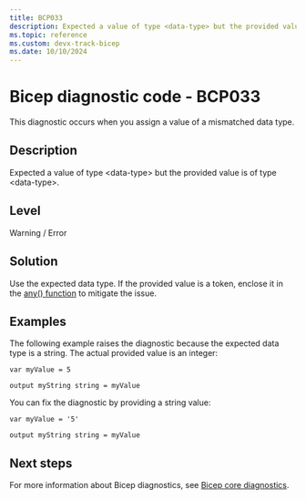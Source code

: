 ```yaml
---
title: BCP033
description: Expected a value of type <data-type> but the provided value is of type <data-type>.
ms.topic: reference
ms.custom: devx-track-bicep
ms.date: 10/10/2024
---
```


# Bicep diagnostic code - BCP033

This diagnostic occurs when you assign a value of a mismatched data type.

## Description

Expected a value of type \<data-type> but the provided value is of type \<data-type>.

## Level

Warning / Error

## Solution

Use the expected data type. If the provided value is a token, enclose it in the [any() function](../bicep-functions-any.md) to mitigate the issue.

## Examples

The following example raises the diagnostic because the expected data type is a string. The actual provided value is an integer:

```bicep
var myValue = 5

output myString string = myValue
```

You can fix the diagnostic by providing a string value:

```bicep
var myValue = '5'

output myString string = myValue
```

## Next steps

For more information about Bicep diagnostics, see [Bicep core diagnostics](../bicep-core-diagnostics.md).